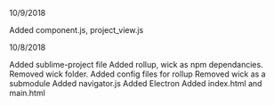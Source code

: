 10/9/2018

Added component.js, project_view.js

10/8/2018

Added sublime-project file
Added rollup, wick as npm dependancies.
Removed wick folder.
Added config files for rollup
Removed wick as a submodule
Added navigator.js
Added Electron
Added index.html and main.html